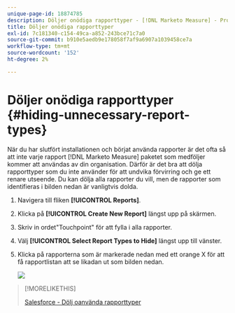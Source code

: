 ```yaml
---
unique-page-id: 18874785
description: Döljer onödiga rapporttyper - [!DNL Marketo Measure] - Produktdokumentation
title: Döljer onödiga rapporttyper
exl-id: 7c181340-c154-49ca-a852-243bce71c7a0
source-git-commit: b910e5aedb9e178058f7af9a6907a1039458ce7a
workflow-type: tm+mt
source-wordcount: '152'
ht-degree: 2%

---
```


# Döljer onödiga rapporttyper {#hiding-unnecessary-report-types}

När du har slutfört installationen och börjat använda rapporter är det ofta så att inte varje rapport [!DNL Marketo Measure] paketet som medföljer kommer att användas av din organisation. Därför är det bra att dölja rapporttyper som du inte använder för att undvika förvirring och ge ett renare utseende. Du kan dölja alla rapporter du vill, men de rapporter som identifieras i bilden nedan är vanligtvis dolda.

1. Navigera till fliken **[!UICONTROL Reports]**.

1. Klicka på **[!UICONTROL Create New Report]** längst upp på skärmen.

1. Skriv in ordet&quot;Touchpoint&quot; för att fylla i alla rapporter.

1. Välj **[!UICONTROL Select Report Types to Hide]** längst upp till vänster.

1. Klicka på rapporterna som är markerade nedan med ett orange X för att få rapportlistan att se likadan ut som bilden nedan.

   ![](assets/1-4.png)

>[!MORELIKETHIS]
>
>[Salesforce - Dölj oanvända rapporttyper](https://releasenotes.docs.salesforce.com/en-us/spring14/release-notes/rn_analytics_hide_report_types.htm)

